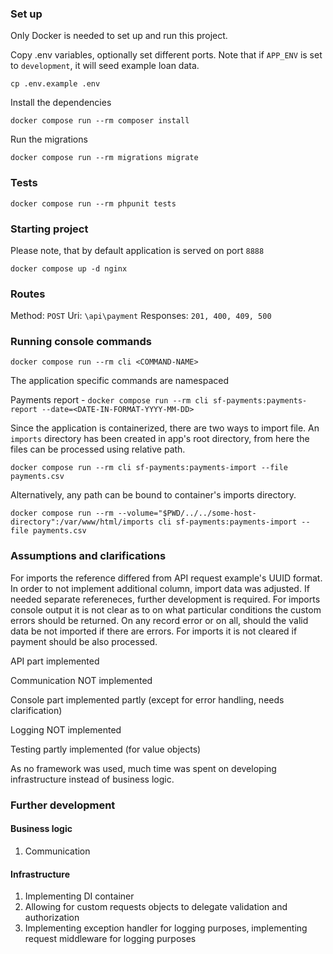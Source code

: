 ### Set up

Only Docker is needed to set up and run this project.

Copy .env variables, optionally set different ports. 
Note that if ``APP_ENV`` is set to ``development``, it will seed example loan data.

``cp .env.example .env``

Install the dependencies

``docker compose run --rm composer install``

Run the migrations

``docker compose run --rm migrations migrate``

### Tests

``docker compose run --rm phpunit tests``

### Starting project

Please note, that by default application is served on port ``8888``

``docker compose up -d nginx``

### Routes

Method: ``POST`` Uri: ``\api\payment`` Responses: ``201, 400, 409, 500``

### Running console commands

``docker compose run --rm cli <COMMAND-NAME>``

The application specific commands are namespaced

Payments report - ``docker compose run --rm cli sf-payments:payments-report --date=<DATE-IN-FORMAT-YYYY-MM-DD>``

Since the application is containerized, there are two ways to import file.
An ``imports`` directory has been created in app's root directory, from here the files can be processed using relative path.

``docker compose run --rm cli sf-payments:payments-import --file payments.csv``

Alternatively, any path can be bound to container's imports directory.

``docker compose run --rm --volume="$PWD/../../some-host-directory":/var/www/html/imports cli sf-payments:payments-import --file payments.csv``

### Assumptions and clarifications

For imports the reference differed from API request example's UUID format. In order to not implement additional column, import data was adjusted. If needed separate refereneces, further development is required.
For imports console output it is not clear as to on what particular conditions the custom errors should be returned. On any record error or on all, should the valid data be not imported if there are errors.
For imports it is not cleared if payment should be also processed.

API part implemented

Communication NOT implemented

Console part implemented partly (except for error handling, needs clarification)

Logging NOT implemented

Testing partly implemented (for value objects)

As no framework was used, much time was spent on developing infrastructure instead of business logic.

### Further development

#### Business logic
1. Communication

#### Infrastructure
1. Implementing DI container
2. Allowing for custom requests objects to delegate validation and authorization
3. Implementing exception handler for logging purposes, implementing request middleware for logging purposes